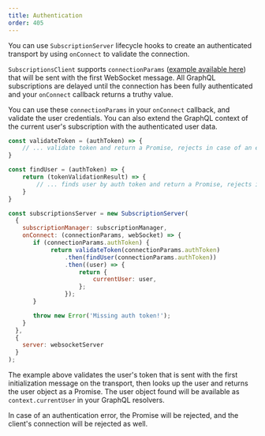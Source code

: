 ```yaml
---
title: Authentication
order: 405
---
```


You can use `SubscriptionServer` lifecycle hooks to create an authenticated transport by using `onConnect` to validate the connection.

`SubscriptionsClient` supports `connectionParams` ([example available here](/react/subscriptions.html#authentication)) that will be sent with the first WebSocket message. All GraphQL subscriptions are delayed until the connection has been fully authenticated and your `onConnect` callback returns a truthy value.

You can use these `connectionParams` in your `onConnect` callback, and validate the user credentials. You can also
 extend the GraphQL context of the current user's subscription with the authenticated user data.

```js
const validateToken = (authToken) => {
    // ... validate token and return a Promise, rejects in case of an error
}

const findUser = (authToken) => {
    return (tokenValidationResult) => {
        // ... finds user by auth token and return a Promise, rejects in case of an error
    }
}

const subscriptionsServer = new SubscriptionServer(
  {
    subscriptionManager: subscriptionManager,
    onConnect: (connectionParams, webSocket) => {
       if (connectionParams.authToken) {
            return validateToken(connectionParams.authToken)
                .then(findUser(connectionParams.authToken))
                .then((user) => {
                    return {
                        currentUser: user,
                    };
                });
       }

       throw new Error('Missing auth token!');
    }
  },
  {
    server: websocketServer
  }
);
```

The example above validates the user's token that is sent with the first initialization message on the transport, then looks up the user and returns the user object as a Promise. The user object found will be available as `context.currentUser` in your GraphQL resolvers.

In case of an authentication error, the Promise will be rejected, and the client's connection will be rejected as well.
